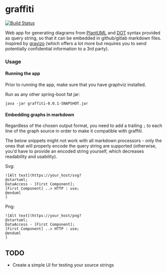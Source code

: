 graffiti
========

[![Build Status](https://travis-ci.org/weeniearms/graffiti.svg?branch=master)](https://travis-ci.org/weeniearms/graffiti)

Web app for generating diagrams from [PlantUML](http://plantuml.sourceforge.net) and [DOT](https://en.wikipedia.org/wiki/DOT_(graph_description_language)) syntax provided as query string, so that it can be embedded in github/gitlab markdown files. Inspired by [gravizo](http://gravizo.com/) (which offers a lot more but requires you to send potentially confidential information to a 3rd party).

### Usage

#### Running the app

Prior to running the app, make sure that you have graphviz installed.

Run as any other spring-boot fat jar:
```
java -jar graffiti-0.0.1-SNAPSHOT.jar
```

#### Embedding graphs in markdown

Regardless of the chosen output format, you need to add a trailing `;` to each line of the graph source in order to make it compatible with graffiti.

The below snippets might not work with all markdown processors - only the ones that will properly encode the query string are supported (otherwise, you'd have to provide an encoded string yourself, which decreases readability and usability).

Svg:
```
![Alt text](https://your_host/svg?
@startuml;
DataAccess - [First Component];
[First Component] ..> HTTP : use;
@enduml
)
```

Png:
```
![Alt text](https://your_host/png?
@startuml;
DataAccess - [First Component];
[First Component] ..> HTTP : use;
@enduml
)
```

## TODO

- Create a simple UI for testing your source strings